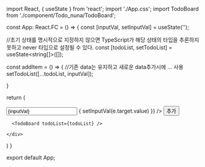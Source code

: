 import React, { useState } from 'react';
import './App.css';
import TodoBoard from './component/Todo_nuna/TodoBoard';

const App: React.FC = () => {
const [inputVal, setInputVal] = useState('');

//초기 상태를 명시적으로 지정하지 않으면 TypeScript가 해당 상태의 타입을 추론하지 못하고 never 타입으로 설정될 수 있다.
const [todoList, setTodoList] = useState<string[]>([]);

const addItem = () => {
//기존 data는 유지하고 새로운 data추가시에 ... 사용
setTodoList([...todoList, inputVal]);

}

return (
<div className='App'>
<input value={inputVal} type="text" onChange={(e) => { setInputVal(e.target.value) }} />
<button onClick={addItem}>추가</button>

      <TodoBoard todoList={todoList} />

    </div>

)
}

export default App;
